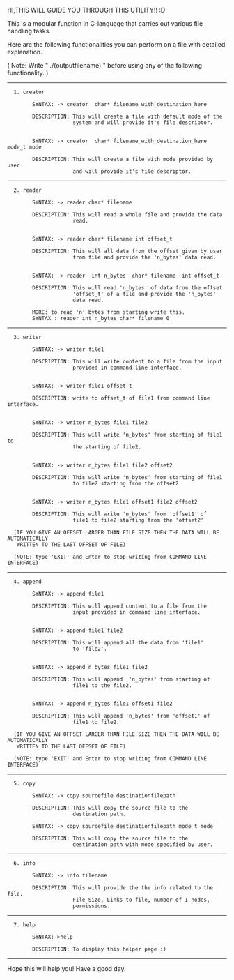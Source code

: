 HI,THIS WILL GUIDE YOU THROUGH THIS UTILITY!!  :D


This is a modular function in C-language that carries out various file handling tasks.



Here are the following functionalities you can perform on a file with detailed explanation.

( Note: Write " ./(outputfilename) " before using any of the following functionality. )


--------------------------------------------------------------------------------------


      1. creator 

            SYNTAX: -> creator  char* filename_with_destination_here

            DESCRIPTION: This will create a file with default mode of the 
                         system and will provide it's file descriptor.


            SYNTAX: -> creator  char* filename_with_destination_here  mode_t mode

            DESCRIPTION: This will create a file with mode provided by user          
                         and will provide it's file descriptor.


           

--------------------------------------------------------------------------------------


      2. reader

            SYNTAX: -> reader char* filename

            DESCRIPTION: This will read a whole file and provide the data 
                         read.


            SYNTAX: -> reader char* filename int offset_t

            DESCRIPTION: This will all data from the offset given by user 
                         from file and provide the 'n_bytes' data read.


            SYNTAX: -> reader  int n_bytes  char* filename  int offset_t
            
            DESCRIPTION: This will read 'n_bytes' of data from the offset 
                         'offset_t' of a file and provide the 'n_bytes' 
                         data read.

            MORE: to read 'n' bytes from starting write this.
            SYNTAX : reader int n_bytes char* filename 0
                  


--------------------------------------------------------------------------------------


      3. writer 

            SYNTAX: -> writer file1

            DESCRIPTION: This will write content to a file from the input 
                         provided in command line interface.


            SYNTAX: -> writer file1 offset_t

            DESCRIPTION: write to offset_t of file1 from command line interface.


            SYNTAX: -> writer n_bytes file1 file2

            DESCRIPTION: This will write 'n_bytes' from starting of file1 to 
                         the starting of file2.


            SYNTAX: -> writer n_bytes file1 file2 offset2

            DESCRIPTION: This will write 'n_bytes' from starting of file1 
                         to file2 starting from the offset2


            SYNTAX: -> writer n_bytes file1 offset1 file2 offset2

            DESCRIPTION: This will write 'n_bytes' from 'offset1' of 
                         file1 to file2 starting from the 'offset2'
      
      (IF YOU GIVE AN OFFSET LARGER THAN FILE SIZE THEN THE DATA WILL BE AUTOMATICALLY 
       WRITTEN TO THE LAST OFFSET OF FILE)
      
      (NOTE: type 'EXIT' and Enter to stop writing from COMMAND LINE INTERFACE)


--------------------------------------------------------------------------------------


      4. append

            SYNTAX: -> append file1

            DESCRIPTION: This will append content to a file from the 
                         input provided in command line interface.


            SYNTAX: -> append file1 file2

            DESCRIPTION: This will append all the data from 'file1' 
                         to 'file2'.


            SYNTAX: -> append n_bytes file1 file2

            DESCRIPTION: This will append  'n_bytes' from starting of 
                         file1 to the file2.


            SYNTAX: -> append n_bytes file1 offset1 file2 

            DESCRIPTION: This will append 'n_bytes' from 'offset1' of 
                         file1 to file2.
      
      (IF YOU GIVE AN OFFSET LARGER THAN FILE SIZE THEN THE DATA WILL BE AUTOMATICALLY 
       WRITTEN TO THE LAST OFFSET OF FILE)
      
      (NOTE: type 'EXIT' and Enter to stop writing from COMMAND LINE INTERFACE)


--------------------------------------------------------------------------------------


      5. copy

            SYNTAX: -> copy sourcefile destinationfilepath

            DESCRIPTION: This will copy the source file to the 
                         destination path.
            
            SYNTAX: -> copy sourcefile destinationfilepath mode_t mode

            DESCRIPTION: This will copy the source file to the 
                         destination path with mode specified by user.


--------------------------------------------------------------------------------------


      6. info

            SYNTAX: -> info filename

            DESCRIPTION: This will provide the the info related to the file.
                         File Size, Links to file, number of I-nodes, 
                         permissions.


--------------------------------------------------------------------------------------


      7. help

            SYNTAX:->help

            DESCRIPTION: To display this helper page :)


--------------------------------------------------------------------------------------


Hope this will help you! Have a good day.
